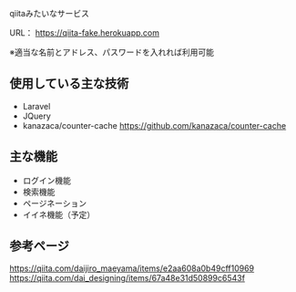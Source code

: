 qiitaみたいなサービス

URL：
https://qiita-fake.herokuapp.com

※適当な名前とアドレス、パスワードを入れれば利用可能

## 使用している主な技術
- Laravel
- JQuery
- kanazaca/counter-cache
https://github.com/kanazaca/counter-cache

## 主な機能
- ログイン機能
- 検索機能
- ページネーション
- イイネ機能（予定）

## 参考ページ
https://qiita.com/daijiro_maeyama/items/e2aa608a0b49cff10969
https://qiita.com/dai_designing/items/67a48e31d50899c6543f
